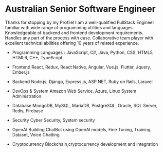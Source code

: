 # Australian Senior Software Engineer

Thanks for stopping by my Profile!
I am a well-qualified FullStack Engineer familiar with wide range of programming utilities and languages.
Knowledgeable of backend and frontend development requirements.
Handles any part of the process with ease.
Collaborative team player with excellent technical abilities offering 10 years of related experience.

- Programming Languages :
JavaScript, C#, Java, Python, CSS, HTML5, HTML6, C++, TypeScript

- Frontend
React, Redux, React Native, Angular, Vue.js, Flutter, Jquery, Ember.js

- Backend
Node.js, Django, Express.js, ASP.NET, Ruby on Rails, Laravel

- DevOps & System
Amazon Web Service, Azure, Linux System Administration

- Database
MongoDB, MySQL, MariaDB, PostgreSQL, Oracle, SQL Server, Redis, Firebase

- Security
Cyber Security, System security

- OpenAI
Building ChatBot using OpenAI models, Fine Tuning, Training Dataset, Voice Chatting

- Cryptocurrency
Blockchain,cryptocurrency development and integration


